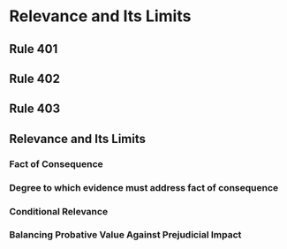 # Relevance and Its Limits

## Rule 401

## Rule 402

## Rule 403

## Relevance and Its Limits

### Fact of Consequence

### Degree to which evidence must address fact of consequence

### Conditional Relevance

### Balancing Probative Value Against Prejudicial Impact
